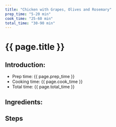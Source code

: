```yaml
---
title: "Chicken with Grapes, Olives and Rosemary"
prep_time: "5-20 min"
cook_time: "25-60 min"
total_time: "30-90 min"
---
```

# {{ page.title }}

## Introduction:

- Prep time: {{ page.prep_time }}
- Cooking time: {{ page.cook_time }}
- Total time: {{ page.total_time }}

## Ingredients:

## Steps
